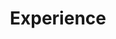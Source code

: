 ---
# An instance of the Experience widget.
# Documentation: https://wowchemy.com/docs/page-builder/
widget: experience

# This file represents a page section.
headless: true

# Order that this section appears on the page.
weight: 40

title: Experience
subtitle:

# Date format for experience
#   Refer to https://wowchemy.com/docs/customization/#date-format
date_format: Jan 2006

# Experiences.
#   Add/remove as many `experience` items below as you like.
#   Required fields are `title`, `company`, and `date_start`.
#   Leave `date_end` empty if it's your current employer.
#   Begin multi-line descriptions with YAML's `|2-` multi-line prefix.
experience:
  - title: Internation Student Assistant
    company: SoE Beijing Normal University
    company_url: ''
    company_logo: BNU_logo
    location: Beijing
    date_start: '2019-04-01'
    date_end: ''
    description: |2-
        Responsibilities include:
        
        * Administrative tasks
        * Media Accounts
        * Student Support
        
  - title: Teacher Assistant introduction to R
    company: SoE Beijing Normal University
    company_url: ''
    company_logo: BNU_logo
    location: Beijing
    date_start: '2020-12-01'
    date_end: '2020-12-31'
    description: Taught R functionality, syntax and statistical methods.
design:
  columns: '2'
---
